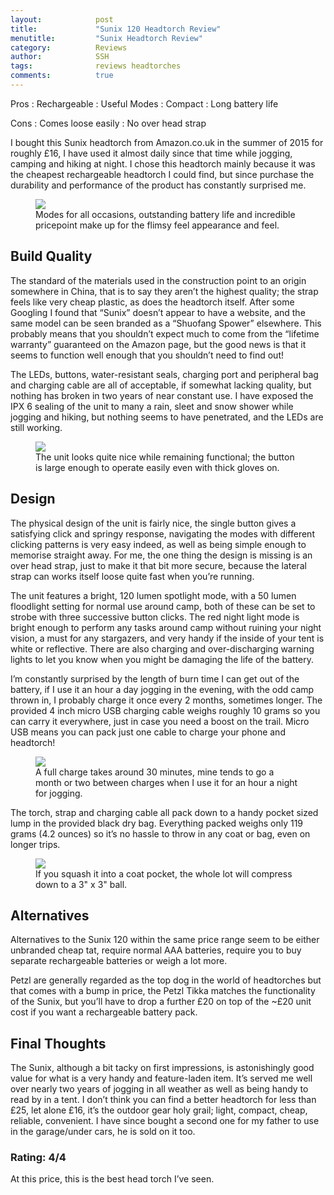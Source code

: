 ```yaml
---
layout:            post
title:             "Sunix 120 Headtorch Review"
menutitle:         "Sunix Headtorch Review"
category:          Reviews
author:            SSH
tags:              reviews headtorches 
comments:          true
---
```




Pros
: Rechargeable
: Useful Modes
: Compact
: Long battery life

Cons
: Comes loose easily
: No over head strap


I bought this Sunix headtorch from Amazon.co.uk in the summer of 2015 for roughly £16, I have used it almost daily since that time while jogging, camping and hiking at night.  I chose this headtorch mainly because it was the cheapest rechargeable headtorch I could find, but since purchase the durability and performance of the product has constantly surprised me.

<figure>
<img src="{{ site.github.url }}/media/img/sunnix/head.jpg" />
<figcaption>Modes for all occasions, outstanding battery life and incredible pricepoint make up for the flimsy feel appearance and feel.</figcaption>
</figure>

## Build Quality
The standard of the materials used in the construction point to an origin somewhere in China, that is to say they aren’t the highest quality; the strap feels like very cheap plastic, as does the headtorch itself.  After some Googling I found that “Sunix” doesn’t appear to have a website, and the same model can be seen branded as a “Shuofang Spower” elsewhere.  This probably means that you shouldn’t expect much to come from the “lifetime warranty” guaranteed on the Amazon page, but the good news is that it seems to function well enough that you shouldn’t need to find out!

The LEDs, buttons, water-resistant seals, charging port and peripheral bag and charging cable are all of acceptable, if somewhat lacking quality, but nothing has broken in two years of near constant use.  I have exposed the IPX 6 sealing of the unit to many a rain, sleet and snow shower while jogging and hiking, but nothing seems to have penetrated, and the LEDs are still working.

<figure>
<img src="{{ site.github.url }}/media/img/sunnix/front.jpg" />
<figcaption>The unit looks quite nice while remaining functional; the button is large enough to operate easily even with thick gloves on.</figcaption>
</figure>

## Design
The physical design of the unit is fairly nice, the single button gives a satisfying click and springy response, navigating the modes with different clicking patterns is very easy indeed, as well as being simple enough to memorise straight away.  For me, the one thing the design is missing is an over head strap, just to make it that bit more secure, because the lateral strap can works itself loose quite fast when you’re running.

The unit features a bright, 120 lumen spotlight mode, with a 50 lumen floodlight setting for normal use around camp, both of these can be set to strobe with three successive button clicks.  The red night light mode is bright enough to  perform any tasks around camp without ruining your night vision, a must for any stargazers, and very handy if the inside of your tent is white or reflective.  There are also charging and over-discharging warning lights to let you know when you might be damaging the life of the battery.

I’m constantly surprised by the length of burn time I can get out of the battery, if I use it an hour a day jogging in the evening, with the odd camp thrown in, I probably charge it once every 2 months, sometimes longer.  The provided 4 inch micro USB charging cable weighs roughly 10 grams so you can carry it everywhere, just in case you need a boost on the trail.  Micro USB means you can pack just one cable to charge your phone and headtorch!

<figure>
<img src="{{ site.github.url }}/media/img/sunnix/charge.jpg" />
<figcaption>A full charge takes around 30 minutes, mine tends to go a month or two between charges when I use it for an hour a night for jogging.</figcaption>
</figure>

The torch, strap and charging cable all pack down to a handy pocket sized lump in the provided black dry bag.  Everything packed weighs only 119 grams (4.2 ounces) so it’s no hassle to throw in any coat or bag, even on longer trips.

<figure>
<img src="{{ site.github.url }}/media/img/sunnix/pack.jpg" />
<figcaption>If you squash it into a coat pocket, the whole lot will compress down to a 3" x 3" ball.</figcaption>
</figure>

## Alternatives
Alternatives to the Sunix 120 within the same price range seem to be either unbranded cheap tat, require normal AAA batteries, require you to buy separate rechargeable batteries or weigh a lot more.   

Petzl are generally regarded as the top dog in the world of headtorches but that comes with a bump in price, the Petzl Tikka matches the functionality of the Sunix, but you’ll have to drop a further £20 on top of the ~£20 unit cost if you want a rechargeable battery pack.  

## Final Thoughts
The Sunix, although a bit tacky on first impressions, is astonishingly good value for what is a very handy and feature-laden item.  It’s served me well over nearly two years of jogging in all weather as well as being handy to read by in a tent.  I don’t think you can find a better headtorch for less than £25, let alone £16, it’s the outdoor gear holy grail; light, compact, cheap, reliable, convenient.  I have since bought a second one for my father to use in the garage/under cars, he is sold on it too.


### Rating: 4/4
At this price, this is the best head torch I’ve seen.


